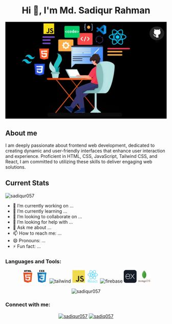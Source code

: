<h1 align="center">Hi 👋, I'm Md. Sadiqur Rahman</h1>

![Banner Image](images/bannerImage.jpg)


## About me
I am deeply passionate about frontend web development, dedicated to creating dynamic and user-friendly interfaces that enhance user interaction and experience. Proficient in HTML, CSS, JavaScript, Tailwind CSS, and React, I am committed to utilizing these skills to deliver engaging web solutions.

## Current Stats 

<p><img align="center" src="https://github-readme-streak-stats.herokuapp.com/?user=sadiqur057&" alt="sadiqur057" /></p>

- 🔭 I’m currently working on ...
- 🌱 I’m currently learning ...
- 👯 I’m looking to collaborate on ...
- 🤔 I’m looking for help with ...
- 💬 Ask me about ...
- 📫 How to reach me: ...
- 😄 Pronouns: ...
- ⚡ Fun fact: ...




<h3 align="left">Languages and Tools:</h3>
<p align="center">
  <img src="https://raw.githubusercontent.com/devicons/devicon/master/icons/html5/html5-original-wordmark.svg" alt="html5" width="40" height="40"/>
  <img src="https://raw.githubusercontent.com/devicons/devicon/master/icons/css3/css3-original-wordmark.svg" alt="css3" width="40" height="40"/>
  <img src="https://www.vectorlogo.zone/logos/tailwindcss/tailwindcss-icon.svg" alt="tailwind" width="40" height="40"/>
  <img src="https://raw.githubusercontent.com/devicons/devicon/master/icons/javascript/javascript-original.svg" alt="javascript" width="40" height="40"/>
  <img src="https://raw.githubusercontent.com/devicons/devicon/master/icons/react/react-original-wordmark.svg" alt="react" width="40" height="40"/>
  <img src="https://www.vectorlogo.zone/logos/firebase/firebase-icon.svg" alt="firebase" width="40" height="40"/>
  <img src="./images/express.png" alt="express" width="40" height="40"/> 
  <img src="https://raw.githubusercontent.com/devicons/devicon/master/icons/mongodb/mongodb-original-wordmark.svg" alt="mongodb" width="40" height="40"/>
  


<center><img align="center" src="https://github-readme-stats.vercel.app/api/top-langs?username=sadiqur057&show_icons=true&locale=en&layout=compact" alt="sadiqur057" /></center>


<h3 align="left">Connect with me:</h3>
<p align="center">
<a href="https://linkedin.com/in/sadiqur057" target="blank"><img align="center" src="https://raw.githubusercontent.com/rahuldkjain/github-profile-readme-generator/master/src/images/icons/Social/linked-in-alt.svg" alt="sadiqur057" height="30" width="40" /></a>
<a href="https://fb.com/sadiq057" target="blank"><img align="center" src="https://raw.githubusercontent.com/rahuldkjain/github-profile-readme-generator/master/src/images/icons/Social/facebook.svg" alt="sadiq057" height="30" width="40" /></a>
</p>